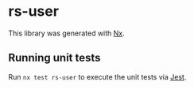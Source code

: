 # rs-user

This library was generated with [Nx](https://nx.dev).

## Running unit tests

Run `nx test rs-user` to execute the unit tests via [Jest](https://jestjs.io).
